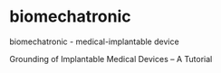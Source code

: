# biomechatronic
biomechatronic - medical-implantable device

Grounding of Implantable Medical Devices – A Tutorial
